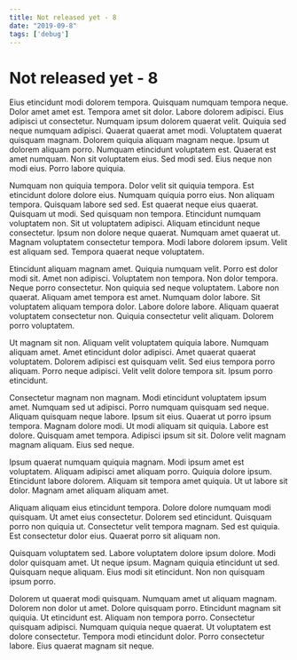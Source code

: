 ```yaml
---
title: Not released yet - 8
date: "2019-09-8"
tags: ['debug']
---
```


# Not released yet - 8

Eius etincidunt modi dolorem tempora. Quisquam numquam tempora neque. Dolor amet amet est. Tempora amet sit dolor. Labore dolorem adipisci. Eius adipisci ut consectetur. Numquam ipsum dolorem quaerat velit. Quiquia sed neque numquam adipisci. Quaerat quaerat amet modi. Voluptatem quaerat quisquam magnam. Dolorem quiquia aliquam magnam neque. Ipsum ut dolorem aliquam porro. Numquam etincidunt voluptatem est. Quaerat est amet numquam. Non sit voluptatem eius. Sed modi sed. Eius neque non modi eius. Porro labore quiquia.

Numquam non quiquia tempora. Dolor velit sit quiquia tempora. Est etincidunt dolore dolore eius. Numquam quiquia porro eius. Non aliquam tempora. Quisquam labore sed sed. Est quaerat neque eius quaerat. Quisquam ut modi. Sed quisquam non tempora. Etincidunt numquam voluptatem non. Sit ut voluptatem adipisci. Aliquam etincidunt neque consectetur. Ipsum non dolore neque quaerat. Numquam amet quaerat ut. Magnam voluptatem consectetur tempora. Modi labore dolorem ipsum. Velit est aliquam sed. Tempora quaerat neque voluptatem.

Etincidunt aliquam magnam amet. Quiquia numquam velit. Porro est dolor modi sit. Amet non adipisci. Voluptatem non tempora. Non dolor tempora. Neque porro consectetur. Non quiquia sed neque voluptatem. Labore non quaerat. Aliquam amet tempora est amet. Numquam dolor labore. Sit voluptatem aliquam tempora dolor. Labore dolore labore. Aliquam quaerat voluptatem consectetur non. Quiquia consectetur velit aliquam. Dolorem porro voluptatem.

Ut magnam sit non. Aliquam velit voluptatem quiquia labore. Numquam aliquam amet. Amet etincidunt dolor adipisci. Amet quaerat quaerat voluptatem. Dolorem adipisci est quisquam velit. Sed eius tempora porro aliquam. Porro neque adipisci. Velit velit dolore tempora sit. Ipsum porro etincidunt.

Consectetur magnam non magnam. Modi etincidunt voluptatem ipsum amet. Numquam sed ut adipisci. Porro numquam quisquam sed neque. Aliquam quisquam neque labore. Ipsum sit eius. Quaerat ut porro ipsum tempora. Magnam dolore modi. Ut modi aliquam sit quiquia. Labore est dolore. Quisquam amet tempora. Adipisci ipsum sit sit. Dolore velit magnam magnam aliquam. Eius sed neque.

Ipsum quaerat numquam quiquia magnam. Modi ipsum amet est voluptatem. Aliquam adipisci amet aliquam porro. Quiquia dolore ipsum. Etincidunt labore dolorem. Aliquam sit tempora amet quiquia. Ut ut labore sit dolor. Magnam amet aliquam aliquam amet.

Aliquam aliquam eius etincidunt tempora. Dolore dolore numquam modi quisquam. Ut amet eius consectetur. Dolorem sed etincidunt. Quisquam porro non quiquia ut. Consectetur velit tempora magnam. Sed est quiquia. Est consectetur dolor eius. Quaerat porro sit aliquam non.

Quisquam voluptatem sed. Labore voluptatem dolore ipsum dolore. Modi dolor quisquam amet. Ut neque ipsum. Magnam quiquia etincidunt ut sed. Quisquam neque aliquam. Eius modi sit etincidunt. Non non quisquam ipsum porro.

Dolorem ut quaerat modi quisquam. Numquam amet ut aliquam magnam. Dolorem non dolor ut amet. Dolore quisquam porro. Etincidunt magnam sit quiquia. Ut etincidunt est. Aliquam non tempora porro. Consectetur quisquam adipisci. Numquam quiquia neque quaerat. Ut voluptatem est dolore consectetur. Tempora modi etincidunt dolor. Porro consectetur labore. Eius quaerat magnam sit neque.
